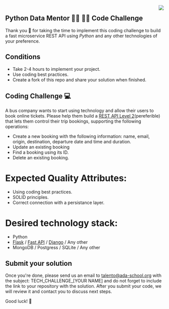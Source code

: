 <img align="right" src="https://github.com/ada-school/module-template/blob/main/ada.png">


## Python Data Mentor 👩‍💻 👨‍💻 Code Challenge

Thank you 🙏 for taking the time to implement this coding challenge to build a fast microservice REST API using *Python* and any other technologies of your preference.

## Conditions

* Take 2-4 hours to implement your project.
* Use coding best practices.
* Create a fork of this repo and share your solution when finished.


## Coding Challenge  💻 

A bus company wants to start using technology and allow their users to book online tickets. Please help them build a [REST API Level 2](https://martinfowler.com/articles/richardsonMaturityModel.html#level2)(pereferible) that lets them control their trip bookings, supporting the following operations:
* Create a new booking with the following information: name, email, origin, destination, departure date and time and duration.
* Update an existing booking
* Find a booking using its ID.
* Delete an existing booking.

# Expected Quality Attributes:
* Using coding best practices.
* SOLID principles.
* Correct connection with a persistance layer.

# Desired technology stack:
* Python 
* [Flask](https://flask.palletsprojects.com/en/2.2.x/) / [Fast API](https://fastapi.tiangolo.com/) / [Django](https://www.djangoproject.com/) / Any other
* MongoDB / Postgress / SQLite  / Any other

## Submit your solution

Once you're done, please send us an email to [talento@ada-school.org](mailto:talento@ada-school.org) with the subject: TECH_CHALLENGE_[YOUR NAME] and do not forget to include the link to your repository with the solution. After you submit your code, we will review it and contact you to discuss next steps. 

Good luck! 💪

